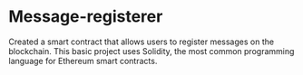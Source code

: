 # Message-registerer
Created a smart contract that allows users to register messages on the blockchain. This basic project uses Solidity, the most common programming language for Ethereum smart contracts.
